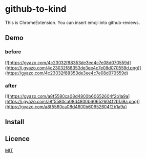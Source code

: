 github-to-kind
====

This is ChromeExtension.
You can insert emoji into github-reviews.

## Demo
### before
[![https://gyazo.com/4c23032f88353de3ee4c7e08d070559d](https://i.gyazo.com/4c23032f88353de3ee4c7e08d070559d.png)](https://gyazo.com/4c23032f88353de3ee4c7e08d070559d)

### after
[![https://gyazo.com/a8f5580ca08d4800b60652604f2b1a9a](https://i.gyazo.com/a8f5580ca08d4800b60652604f2b1a9a.png)](https://gyazo.com/a8f5580ca08d4800b60652604f2b1a9a)

## Install

## Licence

[MIT](https://github.com/tcnksm/tool/blob/master/LICENCE)
